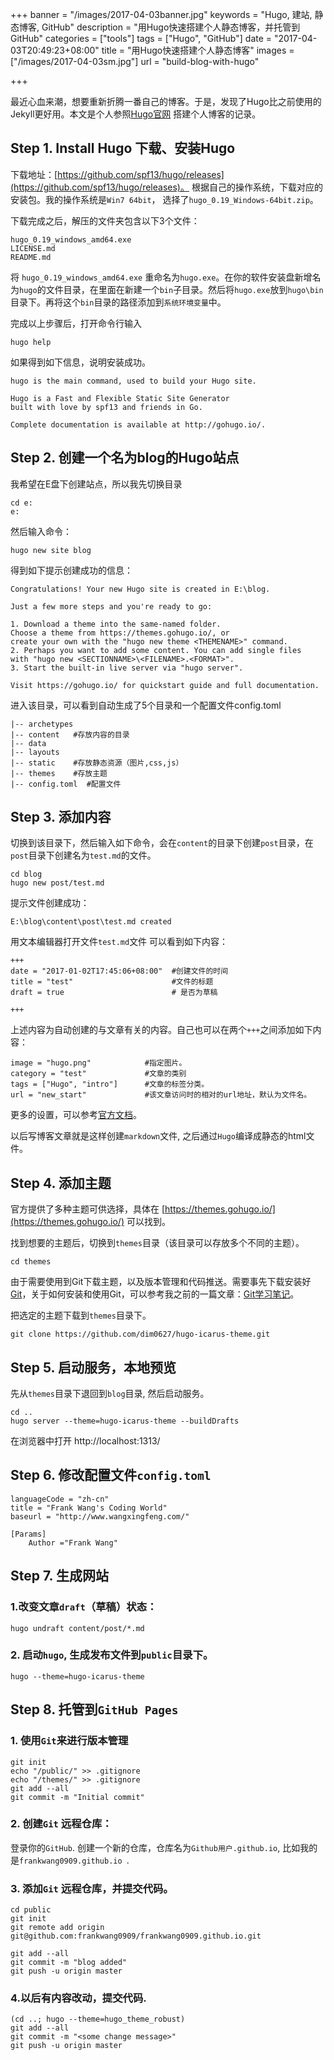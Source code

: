 +++
banner = "/images/2017-04-03banner.jpg"
keywords = "Hugo, 建站, 静态博客, GitHub"
description = "用Hugo快速搭建个人静态博客，并托管到GitHub"
categories = ["tools"]
tags = ["Hugo", "GitHub"]
date = "2017-04-03T20:49:23+08:00"
title = "用Hugo快速搭建个人静态博客"
images = ["/images/2017-04-03sm.jpg"]
url = "build-blog-with-hugo"

+++

最近心血来潮，想要重新折腾一番自己的博客。于是，发现了Hugo比之前使用的Jekyll更好用。本文是个人参照[Hugo官网](https://gohugo.io/overview/quickstart/) 搭建个人博客的记录。

## Step 1. Install Hugo 下载、安装Hugo
下载地址：[https://github.com/spf13/hugo/releases](https://github.com/spf13/hugo/releases)。
根据自己的操作系统，下载对应的安装包。我的操作系统是`Win7 64bit`， 选择了`hugo_0.19_Windows-64bit.zip`。

下载完成之后，解压的文件夹包含以下3个文件：

	hugo_0.19_windows_amd64.exe
	LICENSE.md
	README.md

将 `hugo_0.19_windows_amd64.exe` 重命名为`hugo.exe`。在你的软件安装盘新增名为`hugo`的文件目录，在里面在新建一个`bin`子目录。然后将`hugo.exe`放到`hugo\bin`目录下。再将这个`bin`目录的路径添加到`系统环境变量`中。

完成以上步骤后，打开命令行输入

	hugo help

如果得到如下信息，说明安装成功。

	hugo is the main command, used to build your Hugo site.

	Hugo is a Fast and Flexible Static Site Generator
	built with love by spf13 and friends in Go.

	Complete documentation is available at http://gohugo.io/.


## Step 2. 创建一个名为blog的Hugo站点
我希望在E盘下创建站点，所以我先切换目录

	cd e:
	e:

然后输入命令：

	hugo new site blog 

得到如下提示创建成功的信息：

	Congratulations! Your new Hugo site is created in E:\blog.

	Just a few more steps and you're ready to go:

	1. Download a theme into the same-named folder.
	Choose a theme from https://themes.gohugo.io/, or
	create your own with the "hugo new theme <THEMENAME>" command.
	2. Perhaps you want to add some content. You can add single files
	with "hugo new <SECTIONNAME>\<FILENAME>.<FORMAT>".
	3. Start the built-in live server via "hugo server".

	Visit https://gohugo.io/ for quickstart guide and full documentation.

进入该目录，可以看到自动生成了5个目录和一个配置文件config.toml

	|-- archetypes
	|-- content   #存放内容的目录
	|-- data      
	|-- layouts   
	|-- static    #存放静态资源（图片,css,js）
	|-- themes    #存放主题
	|-- config.toml  #配置文件

## Step 3. 添加内容
切换到该目录下，然后输入如下命令，会在`content`的目录下创建`post`目录，在`post`目录下创建名为`test.md`的文件。

	cd blog
	hugo new post/test.md

提示文件创建成功：

	E:\blog\content\post\test.md created

用文本编辑器打开文件`test.md`文件
可以看到如下内容：

	+++
	date = "2017-01-02T17:45:06+08:00"  #创建文件的时间
	title = "test"                      #文件的标题
	draft = true                        # 是否为草稿

	+++

上述内容为自动创建的与文章有关的内容。自己也可以在两个`+++`之间添加如下内容：

	image = "hugo.png"            #指定图片。
	category = "test"             #文章的类别
	tags = ["Hugo", "intro"]      #文章的标签分类。
	url = "new_start"             #该文章访问时的相对的url地址，默认为文件名。

更多的设置，可以参考[官方文档](https://gohugo.io/content/front-matter/)。

以后写博客文章就是这样创建`markdown`文件, 之后通过`Hugo`编译成静态的html文件。

## Step 4. 添加主题
官方提供了多种主题可供选择，具体在 [https://themes.gohugo.io/](https://themes.gohugo.io/) 可以找到。

找到想要的主题后，切换到`themes`目录（该目录可以存放多个不同的主题）。

	cd themes

由于需要使用到Git下载主题，以及版本管理和代码推送。需要事先下载安装好[Git](https://git-for-windows.github.io/)，关于如何安装和使用Git，可以参考我之前的一篇文章：[Git学习笔记](http://www.wangxingfeng.com/git-intro/)。

把选定的主题下载到`themes`目录下。

	git clone https://github.com/dim0627/hugo-icarus-theme.git


## Step 5. 启动服务，本地预览
先从`themes`目录下退回到`blog`目录, 然后启动服务。

	cd ..
    hugo server --theme=hugo-icarus-theme --buildDrafts

在浏览器中打开 http://localhost:1313/


## Step 6. 修改配置文件`config.toml`

	languageCode = "zh-cn"
	title = "Frank Wang's Coding World"
	baseurl = "http://www.wangxingfeng.com/"  

	[Params]
		Author ="Frank Wang"


## Step 7.  生成网站

### 1.改变文章`draft`（草稿）状态：

	hugo undraft content/post/*.md

### 2. 启动`hugo`, 生成发布文件到`public`目录下。

	hugo --theme=hugo-icarus-theme


## Step 8. 托管到`GitHub Pages`

### 1. 使用`Git`来进行版本管理

	git init
	echo "/public/" >> .gitignore
	echo "/themes/" >> .gitignore
	git add --all
	git commit -m "Initial commit"

### 2. 创建`Git` 远程仓库：
登录你的`GitHub`. 创建一个新的仓库，仓库名为`Github用户.github.io`, 比如我的是`frankwang0909.github.io `.

### 3. 添加`Git` 远程仓库，并提交代码。

	cd public
	git init
	git remote add origin git@github.com:frankwang0909/frankwang0909.github.io.git

	git add --all
	git commit -m "blog added"
	git push -u origin master


### 4.以后有内容改动，提交代码.

	(cd ..; hugo --theme=hugo_theme_robust)
	git add --all
	git commit -m "<some change message>"
	git push -u origin master
